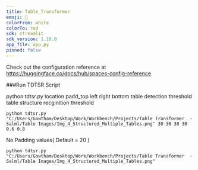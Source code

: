 ```yaml
---
title: Table_Transformer
emoji: 🚀
colorFrom: white
colorTo: red
sdk: streamlit
sdk_version: 1.10.0
app_file: app.py
pinned: false
---
```


Check out the configuration reference at https://huggingface.co/docs/hub/spaces-config-reference


###Run TDTSR Script

python tdtsr.py location padd_top left right bottom table detection threshold table structure recginition threshold
```commandline
python tdtsr.py "C:/Users/Gowtham/Desktop/Work/Workbench/Projects/Table Transformer  - Salml/Table Images/Img_4_Structured_Multiple_Tables.png" 30 30 30 30 0.6 0.8
```
No Padding values( Default = 20 )
```commandline
python tdtsr.py "C:/Users/Gowtham/Desktop/Work/Workbench/Projects/Table Transformer  - Salml/Table Images/Img_4_Structured_Multiple_Tables.png" 
```
